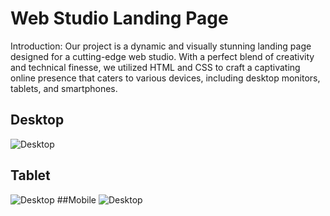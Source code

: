 # Web Studio Landing Page

Introduction: Our project is a dynamic and visually stunning landing page
designed for a cutting-edge web studio. With a perfect blend of creativity and
technical finesse, we utilized HTML and CSS to craft a captivating online
presence that caters to various devices, including desktop monitors, tablets,
and smartphones.

## Desktop

![Desktop](./assets/Desktop.jpg)

## Tablet

![Desktop](./assets/Tablet.jpg) ##Mobile ![Desktop](./assets/Mobile.jpg)
